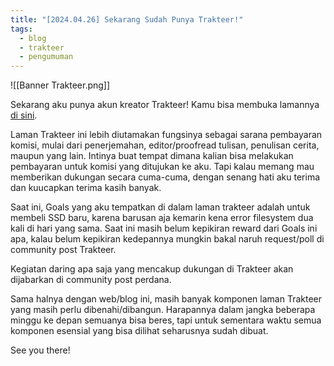 ```yaml
---
title: "[2024.04.26] Sekarang Sudah Punya Trakteer!"
tags:
  - blog
  - trakteer
  - pengumuman
---
```

![[Banner Trakteer.png]]

Sekarang aku punya akun kreator Trakteer! Kamu bisa membuka lamannya [di sini](https://trakteer.id/maulana-md).

Laman Trakteer ini lebih diutamakan fungsinya sebagai sarana pembayaran komisi, mulai dari penerjemahan, editor/proofread tulisan, penulisan cerita, maupun yang lain. Intinya buat tempat dimana kalian bisa melakukan pembayaran untuk komisi yang ditujukan ke aku. Tapi kalau memang mau memberikan dukungan secara cuma-cuma, dengan senang hati aku terima dan kuucapkan terima kasih banyak.

Saat ini, Goals yang aku tempatkan di dalam laman trakteer adalah untuk membeli SSD baru, karena barusan aja kemarin kena error filesystem dua kali di hari yang sama. Saat ini masih belum kepikiran reward dari Goals ini apa, kalau belum kepikiran kedepannya mungkin bakal naruh request/poll di community post Trakteer.

Kegiatan daring apa saja yang mencakup dukungan di Trakteer akan dijabarkan di community post perdana.

Sama halnya dengan web/blog ini, masih banyak komponen laman Trakteer yang masih perlu dibenahi/dibangun. Harapannya dalam jangka beberapa minggu ke depan semuanya bisa beres, tapi untuk sementara waktu semua komponen esensial yang bisa dilihat seharusnya sudah dibuat.

See you there!